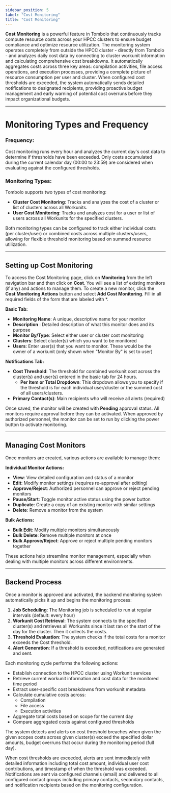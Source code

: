 ```yaml
---
sidebar_position: 5
label: "Cost Monitoring"
title: "Cost Monitoring"
---
```


**Cost Monitoring** is a powerful feature in Tombolo that continuously tracks compute resource costs across your HPCC clusters to ensure budget compliance and optimize resource utilization. The monitoring system operates completely from outside the HPCC cluster - directly from Tombolo - and analyzes daily cost data by connecting to cluster workunit information and calculating comprehensive cost breakdowns. It automatically aggregates costs across three key areas: compilation activities, file access operations, and execution processes, providing a complete picture of resource consumption per user and cluster. When configured cost thresholds are exceeded, the system automatically sends detailed notifications to designated recipients, providing proactive budget management and early warning of potential cost overruns before they impact organizational budgets.

---

# Monitoring Types and Frequency

### Frequency:

Cost monitoring runs every hour and analyzes the current day's cost data to determine if thresholds have been exceeded.
Only costs accumulated during the current calendar day (00:00 to 23:59) are considered when evaluating against the
configured thresholds.

### Monitoring Types:
Tombolo supports two types of cost monitoring:

- **Cluster Cost Monitoring**: Tracks and analyzes the cost of a cluster or list of clusters across all Workunits.
- **User Cost Monitoring**: Tracks and analyzes cost for a user or list of users across all Workunits for the specified clusters.

Both monitoring types can be configured to track either individual costs (per cluster/user) or combined costs across
multiple clusters/users, allowing for flexible threshold monitoring based on summed resource utilization.

---

## Setting up Cost Monitoring

To access the Cost Monitoring page, click on **Monitoring** from the left navigation bar and then click on **Cost**. You will see a list of existing monitors (if any) and actions to manage them. To create a new monitor, click the **Cost Monitoring Actions** button and select **Add Cost Monitoring**. Fill in all required fields of the form that are labeled with \*.

**Basic Tab:**

- **Monitoring Name**: A unique, descriptive name for your monitor
- **Description** : Detailed description of what this monitor does and its purpose
- **Monitor By/Type**: Select either user or cluster cost monitoring
- **Clusters**: Select cluster(s) which you want to be monitored
- **Users**: Enter user(s) that you want to monitor. These would be the owner of a workunit (only shown when "Monitor
  By" is set to user)

**Notifications Tab:**

- **Cost Threshold**: The threshold for combined workunit cost across the cluster(s) and user(s) entered in the basic tab for 24 hours.
  - **Per Item or Total Dropdown**: This dropdown allows you to specify if the threshold is for each individual user/cluster or the summed cost of all users/clusters.
- **Primary Contact(s)**: Main recipients who will receive all alerts (required)

Once saved, the monitor will be created with **Pending** approval status. All monitors require approval before they can be activated. When approved by authorized personnel, the monitor can be set to run by clicking the power button to activate monitoring.

---

## Managing Cost Monitors

Once monitors are created, various actions are available to manage them:

**Individual Monitor Actions:**

- **View**: View detailed configuration and status of a monitor
- **Edit**: Modify monitor settings (requires re-approval after editing)
- **Approve/Reject**: Authorized personnel can approve or reject pending monitors
- **Pause/Start**: Toggle monitor active status using the power button
- **Duplicate**: Create a copy of an existing monitor with similar settings
- **Delete**: Remove a monitor from the system

**Bulk Actions:**

- **Bulk Edit**: Modify multiple monitors simultaneously
- **Bulk Delete**: Remove multiple monitors at once
- **Bulk Approve/Reject**: Approve or reject multiple pending monitors together

These actions help streamline monitor management, especially when dealing with multiple monitors across different environments.

---

## Backend Process

Once a monitor is approved and activated, the backend monitoring system automatically picks it up and begins the monitoring process:

1. **Job Scheduling**: The Monitoring job is scheduled to run at regular intervals (default: every hour)
2. **Workunit Cost Retrieval**: The system connects to the specified cluster(s) and retrieves all Workunits since it last ran or the start of the day for the cluster. Then it collects the costs.
3. **Threshold Evaluation**: The system checks if the total costs for a monitor exceeds the Cost threshold.
4. **Alert Generation**: If a threshold is exceeded, notifications are generated and sent.

Each monitoring cycle performs the following actions:

- Establish connection to the HPCC cluster using Workunit services
- Retrieve current workunit information and cost data for the monitored time period
- Extract user-specific cost breakdowns from workunit metadata
- Calculate cumulative costs across:
  - Compilation
  - File access
  - Execution activities
- Aggregate total costs based on scope for the current day
- Compare aggregated costs against configured thresholds

The system detects and alerts on cost threshold breaches when given the given scopes costs across given cluster(s) exceed the specified dollar amounts, budget overruns that occur during the monitoring period (full day).

When cost thresholds are exceeded, alerts are sent immediately with detailed information including total cost amount, individual user cost contributions, and timestamp of when the threshold was exceeded. Notifications are sent via configured channels (email) and delivered to all configured contact groups including primary contacts, secondary contacts, and notification recipients based on the monitoring configuration.
